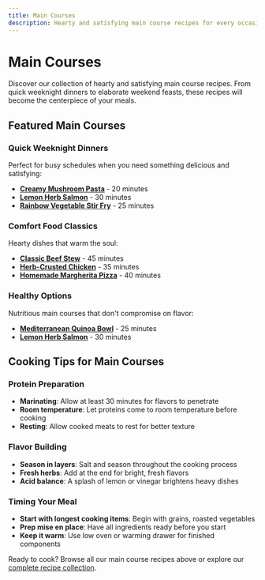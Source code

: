 ```yaml
---
title: Main Courses
description: Hearty and satisfying main course recipes for every occasion.
---
```


# Main Courses

Discover our collection of hearty and satisfying main course recipes. From quick weeknight dinners to elaborate weekend feasts, these recipes will become the centerpiece of your meals.

## Featured Main Courses

### Quick Weeknight Dinners
Perfect for busy schedules when you need something delicious and satisfying:

- **[Creamy Mushroom Pasta](/recipes/creamy-mushroom-pasta/)** - 20 minutes
- **[Lemon Herb Salmon](/recipes/lemon-herb-salmon/)** - 30 minutes
- **[Rainbow Vegetable Stir Fry](/recipes/rainbow-vegetable-stir-fry/)** - 25 minutes

### Comfort Food Classics
Hearty dishes that warm the soul:

- **[Classic Beef Stew](/recipes/classic-beef-stew/)** - 45 minutes
- **[Herb-Crusted Chicken](/recipes/herb-crusted-chicken/)** - 35 minutes
- **[Homemade Margherita Pizza](/recipes/margherita-pizza/)** - 40 minutes

### Healthy Options
Nutritious main courses that don't compromise on flavor:

- **[Mediterranean Quinoa Bowl](/recipes/mediterranean-quinoa-bowl/)** - 25 minutes
- **[Lemon Herb Salmon](/recipes/lemon-herb-salmon/)** - 30 minutes

## Cooking Tips for Main Courses

### Protein Preparation
- **Marinating**: Allow at least 30 minutes for flavors to penetrate
- **Room temperature**: Let proteins come to room temperature before cooking
- **Resting**: Allow cooked meats to rest for better texture

### Flavor Building
- **Season in layers**: Salt and season throughout the cooking process
- **Fresh herbs**: Add at the end for bright, fresh flavors
- **Acid balance**: A splash of lemon or vinegar brightens heavy dishes

### Timing Your Meal
- **Start with longest cooking items**: Begin with grains, roasted vegetables
- **Prep mise en place**: Have all ingredients ready before you start
- **Keep it warm**: Use low oven or warming drawer for finished components

Ready to cook? Browse all our main course recipes above or explore our [complete recipe collection](/recipes/).